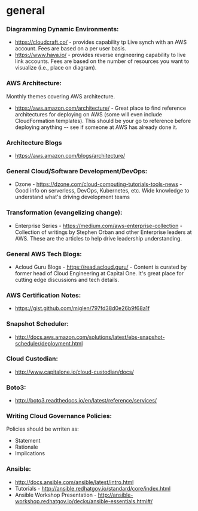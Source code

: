 # general
### Diagramming Dynamic Environments:
* https://cloudcraft.co/ - provides capability tp Live synch with an AWS account.  Fees are based on a per user basis.
* https://www.hava.io/ - provides reverse engineering capability to live link accounts.  Fees are based on the number of resources you want to visualize (i.e., place on diagram).

### AWS Architecture:
Monthly themes covering AWS architecture.
* https://aws.amazon.com/architecture/ - Great place to find reference architectures for deploying on AWS (some will even include CloudFormation templates). This should be your go to reference before deploying anything -- see if someone at AWS has already done it.

### Architecture Blogs
* https://aws.amazon.com/blogs/architecture/

### General Cloud/Software Development/DevOps:
* Dzone - https://dzone.com/cloud-computing-tutorials-tools-news - Good info on serverless, DevOps, Kubernetes, etc. Wide knowledge to understand what's driving development teams

### Transformation (evangelizing change):
* Enterprise Series - https://medium.com/aws-enterprise-collection - Collection of writings by Stephen Orban and other Enterprise leaders at AWS. These are the articles to help drive leadership understanding.

### General AWS Tech Blogs:
* Acloud Guru Blogs - https://read.acloud.guru/ - Content is curated by former head of Cloud Engineering at Capital One. It's great place for cutting edge discussions and tech details.

### AWS Certification Notes:
* https://gist.github.com/miglen/797fd38d0e26b9f68a1f

### Snapshot Scheduler: 
* http://docs.aws.amazon.com/solutions/latest/ebs-snapshot-scheduler/deployment.html

### Cloud Custodian: 
* http://www.capitalone.io/cloud-custodian/docs/

### Boto3: 
* http://boto3.readthedocs.io/en/latest/reference/services/

### Writing Cloud Governance Policies:
Policies should be wrriten as:
* Statement
* Rationale
* Implications

### Ansible:
* http://docs.ansible.com/ansible/latest/intro.html
* Tutorials - http://ansible.redhatgov.io/standard/core/index.html
* Ansible Workshop Presentation - http://ansible-workshop.redhatgov.io/decks/ansible-essentials.html#/

